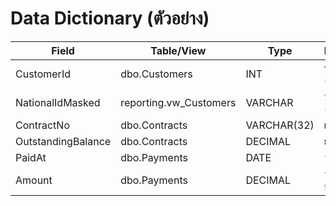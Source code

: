 # Data Dictionary (ตัวอย่าง)

| Field | Table/View | Type | Description |
|------|------------|------|-------------|
| CustomerId | dbo.Customers | INT | รหัสลูกค้า (PK) |
| NationalIdMasked | reporting.vw_Customers | VARCHAR | บัตร ปชช. (ปกปิด) |
| ContractNo | dbo.Contracts | VARCHAR(32) | เลขที่สัญญา |
| OutstandingBalance | dbo.Contracts | DECIMAL | ยอดเงินคงค้าง |
| PaidAt | dbo.Payments | DATE | วันที่ชำระ |
| Amount | dbo.Payments | DECIMAL | จำนวนเงินที่ชำระ |
